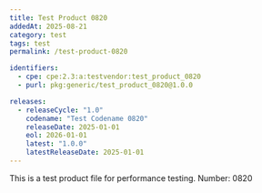 ```yaml
---
title: Test Product 0820
addedAt: 2025-08-21
category: test
tags: test
permalink: /test-product-0820

identifiers:
  - cpe: cpe:2.3:a:testvendor:test_product_0820
  - purl: pkg:generic/test_product_0820@1.0.0

releases:
  - releaseCycle: "1.0"
    codename: "Test Codename 0820"
    releaseDate: 2025-01-01
    eol: 2026-01-01
    latest: "1.0.0"
    latestReleaseDate: 2025-01-01
---
```


This is a test product file for performance testing. Number: 0820
